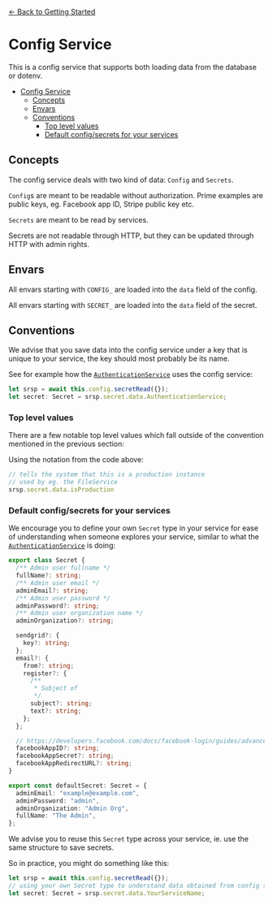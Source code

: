 [<- Back to Getting Started](../../../docs/README.md) 
# Config Service

This is a config service that supports both loading data from the database or dotenv.

- [Config Service](#config-service)
  - [Concepts](#concepts)
  - [Envars](#envars)
  - [Conventions](#conventions)
    - [Top level values](#top-level-values)
    - [Default config/secrets for your services](#default-configsecrets-for-your-services)

## Concepts

The config service deals with two kind of data: `Config` and `Secrets`.

`Config`s are meant to be readable without authorization. Prime examples are public keys, eg. Facebook app ID, Stripe public key etc.

`Secrets` are meant to be read by services.

Secrets are not readable through HTTP, but they can be updated through HTTP with admin rights.

## Envars

All envars starting with `CONFIG_` are loaded into the `data` field of the config.

All envars starting with `SECRET_` are loaded into the `data` field of the secret.

## Conventions

We advise that you save data into the config service under a key that is unique to your service, the key should most probably be its name.

See for example how the [`AuthenticationService`](../authentication/README.md) uses the config service:

```ts
let srsp = await this.config.secretRead({});
let secret: Secret = srsp.secret.data.AuthenticationService;
```

### Top level values

There are a few notable top level values which fall outside of the convention mentioned in the previous section:

Using the notation from the code above:

```ts
// tells the system that this is a production instance
// used by eg. the FileService
srsp.secret.data.isProduction
```

### Default config/secrets for your services

We encourage you to define your own `Secret` type in your service for ease of understanding when someone explores your service, similar to what the [`AuthenticationService`](../authentication/README.md) is doing:

```ts
export class Secret {
  /** Admin user fullname */
  fullName?: string;
  /** Admin user email */
  adminEmail?: string;
  /** Admin user password */
  adminPassword?: string;
  /** Admin user organization name */
  adminOrganization?: string;

  sendgrid?: {
    key?: string;
  };
  email?: {
    from?: string;
    register?: {
      /**
       * Subject of
       */
      subject?: string;
      text?: string;
    };
  };

  // https://developers.facebook.com/docs/facebook-login/guides/advanced/manual-flow#login
  facebookAppID?: string;
  facebookAppSecret?: string;
  facebookAppRedirectURL?: string;
}

export const defaultSecret: Secret = {
  adminEmail: "example@example.com",
  adminPassword: "admin",
  adminOrganization: "Admin Org",
  fullName: "The Admin",
};
```

We advise you to reuse this `Secret` type across your service, ie. use the same structure to save secrets.

So in practice, you might do something like this:

```ts
let srsp = await this.config.secretRead({});
// using your own Secret type to understand data obtained from config service
let secret: Secret = srsp.secret.data.YourServiceName;
```